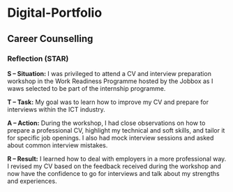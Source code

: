 # Digital-Portfolio
## Career Counselling

### Reflection (STAR)

**S – Situation:**
I was privileged to attend a CV and interview preparation workshop in the Work Readiness Programme hosted by the Jobbox as I waws selected to be part of the internship programme.

**T – Task:**
My goal was to learn how to improve my CV and prepare for interviews within the ICT industry.

**A – Action:**
During the workshop, I had close observations on how to prepare a professional CV, highlight my technical and soft skills, and tailor it for specific job openings. I also had mock interview sessions and asked about common interview mistakes.

**R – Result:**
I learned how to deal with employers in a more professional way. I revised my CV based on the feedback received during the workshop and now have the confidence to go for interviews and talk about my strengths and experiences.

